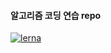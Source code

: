 #### 알고리즘 코딩 연습 repo

[![lerna](https://img.shields.io/badge/maintained%20with-lerna-cc00ff.svg)](https://lerna.js.org/)
